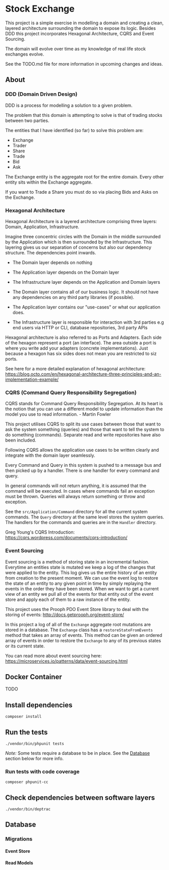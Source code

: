 # Stock Exchange

This project is a simple exercise in modelling a domain and creating a clean, layered architecture surrounding the domain to expose its logic. Besides DDD this project incorporates Hexagonal Architecture, CQRS and Event Sourcing.

The domain will evolve over time as my knowledge of real life stock exchanges evolve.

See the TODO.md file for more information in upcoming changes and ideas.

## About

### DDD (Domain Driven Design)

DDD is a process for modelling a solution to a given problem.

The problem that this domain is attempting to solve is that of trading stocks between two parties.

The entities that I have identified (so far) to solve this problem are:

- Exchange
- Trader
- Share
- Trade
- Bid
- Ask

The Exchange entity is the aggregate root for the entire domain. Every other entity sits within the Exchange aggregate.

If you want to Trade a Share you must do so via placing Bids and Asks on the Exchange.

### Hexagonal Architecture

Hexagonal Architecture is a layered architecture comprising three layers: Domain, Application, Infrastructure.

Imagine three concentric circles with the Domain in the middle surrounded by the Application which is then surrounded by the Infrastructure. 
This layering gives us our separation of concerns but also our dependency structure. 
The dependencies point inwards.

- The Domain layer depends on nothing
- The Application layer depends on the Domain layer
- The Infrastructure layer depends on the Application and Domain layers

- The Domain layer contains all of our business logic. It should not have any dependencies on any third party libraries (if possible).
- The Application layer contains our "use-cases" or what our application does.
- The Infrastructure layer is responsible for interaction with 3rd parties e.g end users via HTTP or CLI, database repositories, 3rd party APIs

Hexagonal architecture is also referred to as Ports and Adapters. Each side of the hexagon represent a port (an interface). 
The area outside a port is where you write add your adapters (concrete implementations). 
Just because a hexagon has six sides does not mean you are restricted to siz ports.

See here for a more detailed explanation of hexagonal architecture: https://blog.octo.com/en/hexagonal-architecture-three-principles-and-an-implementation-example/

### CQRS (Command Query Responsibility Segregation)

CQRS stands for Command Query Responsibility Segregation. At its heart is the notion that you can use a different model to update information than the model you use to read information. - Martin Fowler

This project utilises CQRS to split its use cases between those that want to ask the system something (queries) and those that want to tell the system to do something (commands). Separate read and write repositories have also been included. 

Following CQRS allows the application use cases to be written clearly and integrate with the domain layer seamlessly.

Every Command and Query in this system is pushed to a message bus and then picked up by a handler. There is one handler for every command and query.

In general commands will not return anything, it is assumed that the command will be executed. In cases where commands fail an exception must be thrown. Queries will always return something or throw and exception.

See the `src/Application/Command` directory for all the current system commands. The `Query` directory at the same level stores the system queries.
The handlers for the commands and queries are in the `Handler` directory.

Greg Young's CQRS Introduction: https://cqrs.wordpress.com/documents/cqrs-introduction/

### Event Sourcing

Event sourcing is a method of storing state in an incremental fashion. Everytime an entities state is mutated we keep a log of the changes that were applied to the entity. 
This log gives us the entire history of an entity from creation to the present moment. We can use the event log to restore the state of an entity to any given point in time by simply replaying the events in the order they have been stored.
When we want to get a current view of an entity we pull all of the events for that entity out of the event store and apply each of them to a raw instance of the entity.

This project uses the Prooph PDO Event Store library to deal with the storing of events: http://docs.getprooph.org/event-store/

In this project a log of all of the `Exchange` aggregate root mutations are stored in a database. The `Exchange` class has a `restoreStateFromEvents` method that takes an array of events. 
This method can be given an ordered array of events in order to restore the `Exchange` to any of its previous states or its current state.

You can read more about event sourcing here: https://microservices.io/patterns/data/event-sourcing.html

## Docker Container

TODO

## Install dependencies

`composer install`

## Run the tests

`./vendor/bin/phpunit tests`

_Note:_ Some tests require a database to be in place. See the [Database](#database) section below for more info. 

### Run tests with code coverage

`composer phpunit-cc`

## Check dependencies between software layers

`./vendor/bin/deptrac` 

## Database

### Migrations

#### Event Store

#### Read Models
